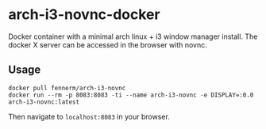 arch-i3-novnc-docker
====================

Docker container with a minimal arch linux + i3 window manager install. The docker X server can be accessed in the browser with novnc.

Usage
-----

``` {.shell}
docker pull fennerm/arch-i3-novnc
docker run --rm -p 8083:8083 -ti --name arch-i3-novnc -e DISPLAY=:0.0 arch-i3-novnc:latest
```

Then navigate to `localhost:8083` in your browser.
